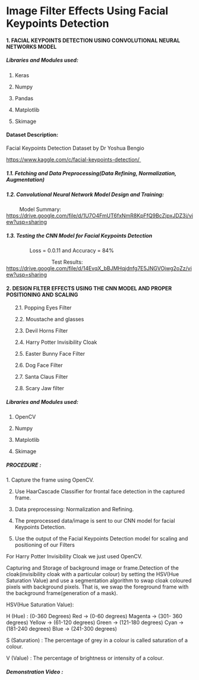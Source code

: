 # Image Filter Effects Using Facial Keypoints Detection
#### 1. FACIAL KEYPOINTS DETECTION USING CONVOLUTIONAL NEURAL NETWORKS MODEL

##### Libraries and Modules used:

1. Keras

2. Numpy

3. Pandas

4. Matplotlib

5. Skimage




#### Dataset Description:

Facial Keypoints Detection Dataset by Dr Yoshua Bengio

https://www.kaggle.com/c/facial-keypoints-detection/ 

##### 1.1. Fetching and Data Preprocessing(Data Refining, Normalization, Augmentation) 

##### 1.2. Convolutional Neural Network Model Design and Training:

         Model Summary: https://drive.google.com/file/d/1U7O4FmUT6fxNmR8KpFfQ9BcZjpxJDZ3i/view?usp=sharing

##### 1.3. Testing the CNN Model for Facial Keypoints Detection

                Loss = 0.0.11 and Accuracy = 84%

                               Test Results:
           https://drive.google.com/file/d/14EvqX_bBJMHqjdnfg7E5JNGVOjwg2oZz/view?usp=sharing




#### 2. DESIGN FILTER EFFECTS USING THE CNN MODEL AND PROPER POSITIONING AND SCALING

       2.1. Popping Eyes Filter

       2.2. Moustache and glasses

       2.3. Devil Horns Filter

       2.4. Harry Potter Invisibility Cloak

       2.5. Easter Bunny Face Filter

       2.6. Dog Face Filter

       2.7. Santa Claus Filter

       2.8. Scary Jaw filter




##### Libraries and Modules used:

1. OpenCV

2. Numpy

3. Matplotlib

5. Skimage




##### PROCEDURE :

1. Capture the frame using OpenCV.

2. Use HaarCascade Classifier for frontal face detection in the captured frame.

3. Data preprocessing: Normalization and Refining.

4. The preprocessed data/image is sent to our CNN model for facial Keypoints Detection.

5. Use the output of the Facial Keypoints Detection model for scaling and positioning of our Filters




For Harry Potter Invisibility Cloak we just used OpenCV.

Capturing and Storage of background image or frame.Detection of the cloak(invisibility cloak with a particular colour) by setting the HSV(Hue Saturation Value) and use a segmentation algorithm to swap cloak coloured pixels with background pixels. That is, we swap the foreground frame with the background frame(generation of a mask).

HSV(Hue Saturation Value):

H (Hue) : (0-360 Degrees)
Red -> (0-60 degrees)
Magenta -> (301- 360 degrees)
Yellow -> (61-120 degrees)
Green -> (121-180 degrees)
Cyan -> (181-240 degrees)
Blue -> (241-300 degrees)

S (Saturation) :
The percentage of grey in a colour is called saturation of a colour.

V (Value) :
The percentage of brightness or intensity of a colour.




##### Demonstration Video :


